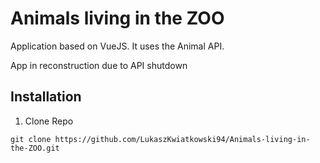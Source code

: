 # Animals living in the ZOO
Application based on VueJS. It uses the Animal API.

App in reconstruction due to API shutdown

## Installation

1. Clone Repo
```
git clone https://github.com/LukaszKwiatkowski94/Animals-living-in-the-ZOO.git
```
